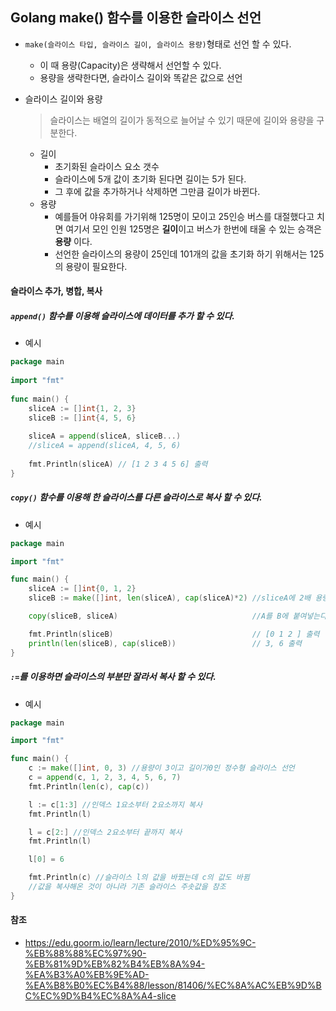 ## Golang make() 함수를 이용한 슬라이스 선언

- `make(슬라이스 타입, 슬라이스 길이, 슬라이스 용량)`형태로 선언 할 수 있다.

  - 이 때 용량(Capacity)은 생략해서 선언할 수 있다.
  - 용량을 생략한다면, 슬라이스 길이와 똑같은 값으로 선언

- 슬라이스 길이와 용량

  > 슬라이스는 배열의 길이가 동적으로 늘어날 수 있기 때문에 길이와 용량을 구분한다.

  - 길이
    - 초기화된 슬라이스 요소 갯수
    - 슬라이스에 5개 값이 초기화 된다면 길이는 5가 된다.
    - 그 후에 값을 추가하거나 삭제하면 그만큼 길이가 바뀐다.
  - 용량
    - 예를들어 야유회를 가기위해 125명이 모이고 25인승 버스를 대절했다고 치면 여기서 모인 인원 125명은 **길이**이고 버스가 한번에 태울 수 있는 승객은 **용량** 이다.
    - 선언한 슬라이스의 용량이 25인데 101개의 값을 초기화 하기 위해서는 125의 용량이 필요한다.

#### 슬라이스 추가, 병합, 복사

##### `append()` 함수를 이용해 슬라이스에 데이터를 추가 할 수 있다.

- 예시

```go
package main
 
import "fmt"
 
func main() {
    sliceA := []int{1, 2, 3}
    sliceB := []int{4, 5, 6}
 
    sliceA = append(sliceA, sliceB...)
    //sliceA = append(sliceA, 4, 5, 6)
 
    fmt.Println(sliceA) // [1 2 3 4 5 6] 출력
}
```

##### `copy()`  함수를 이용해 한 슬라이스를 다른 슬라이스로 복사 할 수 있다.

- 예시

```go
package main

import "fmt"

func main() {
	sliceA := []int{0, 1, 2}
	sliceB := make([]int, len(sliceA), cap(sliceA)*2) //sliceA에 2배 용량인 슬라이스 선언

	copy(sliceB, sliceA)                              //A를 B에 붙여넣는다

	fmt.Println(sliceB)                               // [0 1 2 ] 출력
	println(len(sliceB), cap(sliceB))                 // 3, 6 출력
}
```

##### `:=`를 이용하면 슬라이스의 부분만 잘라서 복사 할 수 있다.

- 예시

```go
package main

import "fmt"

func main() {
	c := make([]int, 0, 3) //용량이 3이고 길이가0인 정수형 슬라이스 선언
	c = append(c, 1, 2, 3, 4, 5, 6, 7)
	fmt.Println(len(c), cap(c))

	l := c[1:3] //인덱스 1요소부터 2요소까지 복사
	fmt.Println(l)

	l = c[2:] //인덱스 2요소부터 끝까지 복사
	fmt.Println(l)

	l[0] = 6

	fmt.Println(c) //슬라이스 l의 값을 바꿨는데 c의 값도 바뀜
	//값을 복사해온 것이 아니라 기존 슬라이스 주솟값을 참조
}
```





#### 참조

- https://edu.goorm.io/learn/lecture/2010/%ED%95%9C-%EB%88%88%EC%97%90-%EB%81%9D%EB%82%B4%EB%8A%94-%EA%B3%A0%EB%9E%AD-%EA%B8%B0%EC%B4%88/lesson/81406/%EC%8A%AC%EB%9D%BC%EC%9D%B4%EC%8A%A4-slice